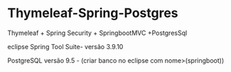 # Thymeleaf-Spring-Postgres
Thymeleaf + Spring Security + SpringbootMVC +PostgresSql

eclipse Spring Tool Suite-  versão 3.9.10

PostgreSQL  versão 9.5 - (criar banco no eclipse com nome>(springboot))


